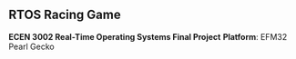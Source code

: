 ## RTOS Racing Game

**ECEN 3002 Real-Time Operating Systems Final Project**
**Platform**: EFM32 Pearl Gecko


